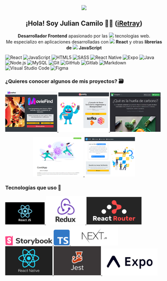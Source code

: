 <p align="center" width="300">
   <img align="center" width="200" src="https://avatars.githubusercontent.com/u/47187585?s=400&u=4093891962c1f82be116b6b93ea927a0424fa349&v=4" />
   <h2 align="center">¡Hola! Soy Julian Camilo 🧑‍💻 (<a href="https://github.com/iRetray" target="blank">iRetray</a>)</h2>
</p>

<p align="center" style="font-size:15;"><strong>Desarrollador Frontend</strong> apasionado por las <img width="15" src="https://upload.wikimedia.org/wikipedia/commons/6/61/HTML5_logo_and_wordmark.svg"> tecnologias web.<br /> Me especializo en aplicaciones desarrolladas con <strong><img width="15" src="https://upload.wikimedia.org/wikipedia/commons/4/47/React.svg"> React</strong> y  otras <strong>librerias de <img width="15" src="https://upload.wikimedia.org/wikipedia/commons/9/99/Unofficial_JavaScript_logo_2.svg"> JavaScript</strong></p>

![React](https://img.shields.io/badge/-React-0A1A2F?style=flat&logo=React&logoColor=00d8fd)
![JavaScript](https://img.shields.io/badge/-JavaScript-0A1A2F?style=flat&logo=JavaScript&logoColor=#F7E018)
![HTML5](https://img.shields.io/badge/-HTML5-0A1A2F?style=flat&logo=HTML5&logoColor=#E34F26)
![SASS](https://img.shields.io/badge/-SASS-0A1A2F?style=flat&logo=Sass&logoColor=#CC6699)
![React Native](https://img.shields.io/badge/-React%20Native-0A1A2F?style=flat&logo=React&logoColor=00d8fd)
![Expo](https://img.shields.io/badge/-Expo-0A1A2F?style=flat&logo=Expo&logoColor=FFF)
![Java](https://img.shields.io/badge/-Java-0A1A2F?style=flat&logo=Java&logoColor=FFF)
![Node.js](https://img.shields.io/badge/-Node.js-0A1A2F?style=flat&logo=node.js)
![MySQL](https://img.shields.io/badge/-MySQL-0A1A2F?style=flat&logo=mysql&logoColor=00d8fd)
![Git](https://img.shields.io/badge/-Git-0A1A2F?style=flat&logo=git)
![GitHub](https://img.shields.io/badge/-GitHub-0A1A2F?style=flat&logo=github)
![Gitlab](https://img.shields.io/badge/-Gitlab-0A1A2F?style=flat&logo=gitlab)
![Markdown](https://img.shields.io/badge/-Markdown-0A1A2F?style=flat&logo=markdown)
![Visual Studio Code](https://img.shields.io/badge/-Visual%20Studio%20Code-0A1A2F?style=flat&logo=visual-studio-code&logoColor=007ACC)
![Figma](https://img.shields.io/badge/-Figma-0A1A2F?style=flat&logo=figma)

### ¿Quieres conocer algunos de mis proyectos? 🗃

<a href='https://github.com/iRetray/moviefind' target='_blank'>
  <img width='33%' src='https://raw.githubusercontent.com/iRetray/iretray/master/moviefind.png' alt='MovieFind - Buscador de películas y series' />
</a>
<a href='https://github.com/iRetray/RetoSofkathon' target='_blank'>
  <img width='32%' src='https://raw.githubusercontent.com/iRetray/iretray/master/speakly.png' alt='Speakly - Asistente de trabajo' />
</a>
<a href='https://github.com/iRetray/HuellaDeCarbono' target='_blank'>
  <img width='32%' src='https://raw.githubusercontent.com/iRetray/iretray/master/ifootprint.png' alt='Calculadora de huella de carbono' />
</a>

<p align="center">
    <a href='https://github.com/iRetray/CovidApp' target='_blank'>
    <img width='32%' src='https://raw.githubusercontent.com/iRetray/iretray/master/covid.png' alt='Estado actual del COVID-19' />
    </a>
    <a href='https://github.com/iRetray/toDoApp' target='_blank'>
    <img width='32%' src='https://raw.githubusercontent.com/iRetray/iretray/master/todo.png' alt='Toma notas facilmente' />
    </a>
</p>

### Tecnologías que uso 🚀

<a href='#' target='_blank'>
  <img width='25%' src='https://raw.githubusercontent.com/iRetray/iretray/master/react.png' alt='' />
</a>
<a href='#' target='_blank'>
  <img width='25%' src='https://raw.githubusercontent.com/iRetray/iretray/master/redux.jpg' alt='' />
</a>
<a href='#' target='_blank'>
  <img width='35%' src='https://raw.githubusercontent.com/iRetray/iretray/master/router.png' alt='' />
</a>
<a href='#' target='_blank'>
  <img width='30%' src='https://raw.githubusercontent.com/iRetray/iretray/master/storybook.png' alt='' />
</a>
<a href='#' target='_blank'>
  <img width='10%' src='https://raw.githubusercontent.com/iRetray/iretray/master/ts.png' alt='' />
</a>
<a href='#' target='_blank'>
  <img width='30%' src='https://raw.githubusercontent.com/iRetray/iretray/master/next.png' alt='' />
</a>
<a href='#' target='_blank'>
  <img width='30%' src='https://raw.githubusercontent.com/iRetray/iretray/master/native.png' alt='' />
</a>
<a href='#' target='_blank'>
  <img width='30%' src='https://raw.githubusercontent.com/iRetray/iretray/master/jest.png' alt='' />
</a>
<a href='#' target='_blank'>
  <img width='35%' src='https://raw.githubusercontent.com/iRetray/iretray/master/expo.png' alt='' />
</a>
